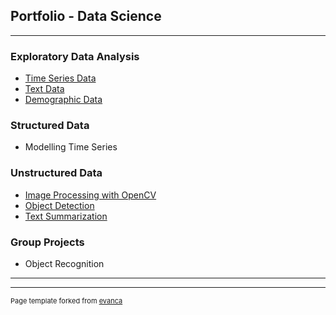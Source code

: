 ## Portfolio - Data Science

---


### Exploratory Data Analysis

- [Time Series Data](https://github.com/pallabee/Time-Series-for-Stock-Price-Prediction/tree/main/eda)
- [Text Data](https://github.com/pallabee/EDA-for-Text-using-R)
- [Demographic Data](https://github.com/pallabee/Demographic-Data-Analysis)


### Structured Data
- Modelling Time Series 


### Unstructured Data

- [Image Processing with OpenCV](https://github.com/pallabee/human-pose-estimation/blob/main/Task1_2.ipynb)
- [Object Detection](https://github.com/pallabee/human-pose-estimation/blob/main/person_detector.ipynb)
- [Text Summarization](https://github.com/pallabee/Summarize-COVID-19-News)


### Group Projects

- Object Recognition

---




---
<p style="font-size:11px">Page template forked from <a href="https://github.com/evanca/quick-portfolio">evanca</a></p>
<!-- Remove above link if you don't want to attibute -->
